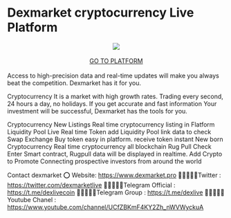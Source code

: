 # Dexmarket cryptocurrency Live Platform

<div align="center"><img src="https://dexmarket.pro/swapexchange/assets/img/artlogo.png" /><br />
</div>
<div align="center"><br />
<a href="https://www.dexmarket.co/" target="_blank">GO TO PLATFORM</a></div>
<br>
Access to high-precision data and real-time updates will make you always beat the competition. Dexmarket has it for you.

Cryptocurrency It is a market with high growth rates. Trading every second, 24 hours a day, no holidays. If you get accurate and fast information Your investment will be successful, Dexmarket has the tools for you.

Cryptocurrency New Listings
Real time cryptocurrency listing in Flatform
Liquidity Pool Live
Real time Token add Liquidity Pool  link data to check
Swap Exchange
Buy token easy in platform. receive token instant
New born Cryptocurrency
Real time cryptocurrency all blockchain
Rug Pull Check
Enter Smart contract, Rugpull data will be displayed in realtime.
Add Crypto to Promote
Connecting prospective investors from around the world

Contact dexmarket 
⭕ Website: https://www.dexmarket.pro
👨🏿‍🤝‍👨🏿Twitter : https://twitter.com/dexmarketlive
👨🏿‍🤝‍👨🏿Telegram Official : https://t.me/dexlivecoin
👨🏿‍🤝‍👨🏿Telegram Group : https://t.me/dexlive
👨🏿‍🤝‍👨🏿Youtube Chanel : https://www.youtube.com/channel/UCfZBKmF4KY2Zh_nWVWyckuA
